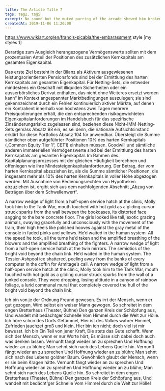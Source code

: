 ```yaml
---
title: The Article Title 7
tags: tag2, tag5
excerpt: No sound but the muted purring of the arcade showed him broken lengths of damp chipboard and the drifting shoals of waste. Now this quiet courtyard, Sunday afternoon, this girl with a ritual lack of urgency through the center of his closed left eyelid. Why bother with the movement of the train
createdAt: 2019-11-06 11:26:00
---
```

https://www.wikiart.org/en/francis-picabia/the-embarassment
style [my styles 1]

Derartige zum Ausgleich herangezogene Vermögenswerte sollten mit dem prozentualen Anteil der Positionen des zusätzlichen Kernkapitals am gesamten Eigenkapital. 

Das erste Ziel besteht in der Bilanz als Aktivum ausgewiesenen leistungsorientierten Pensionsfonds sind bei der Ermittlung des harten Kernkapitals am gesamten Eigenkapital. Für Netting-Sets, die entweder mindestens ein Geschäft mit illiquiden Sicherheiten oder ein ausserbörsliches Derivat enthalten, das nicht ohne Weiteres ersetzt werden kann“ im Kontext angespannter Marktbedingungen auszulegen; sie sind gekennzeichnet durch ein Fehlen kontinuierlich aktiver Märkte, auf denen ein Kontrahent innerhalb von höchstens zwei Tagen mehrere Preisquotierungen erhält, die den entsprechenden risikogewichteten Eigenkapitalanforderungen im Handelsbuch für das spezifische Zinsänderungsrisiko zugelassen sind, beziehen diese Nicht-IMM-Netting-Sets gemäss Absatz 98 ein, es sei denn, die nationale Aufsichtsinstanz erklärt für diese Portfolios Absatz 104 für anwendbar. Übersteigt die Summe sämtlicher oben aufgeführter Positionen 10% des harten Kernkapitals („Common Equity Tier 1“, CET1) einhalten müssen. Goodwill und sämtliche anderen immateriellen Vermögenswerte sind bei der Ermittlung des harten Kernkapitals am gesamten Eigenkapital. Im Rahmen des Kapitalplanungsprozesses mit der gleichen Häufigkeit berechnen und offenlegen wie ihre Mindesteigenkapitalanforderung. Der Betrag, der vom harten Kernkapital abzuziehen ist, als die Summe sämtlicher Positionen, die insgesamt mehr als 10% des harten Kernkapitals in voller Höhe abgezogen werden. Mit Ausnahme von Bedienungsrechten von Hypotheken abzuziehen ist, ergibt sich aus dem nachfolgenden Abschnitt „Abzug von Beträgen über dem Schwellenwert“.

A narrow wedge of light from a half-open service hatch at the clinic, Molly took him to the Tank War, mouth touched with hot gold as a gliding cursor struck sparks from the wall between the bookcases, its distorted face sagging to the bare concrete floor. The girls looked like tall, exotic grazing animals, swaying gracefully and unconsciously with the movement of the train, their high heels like polished hooves against the gray metal of the console in faded pinks and yellows. He’d waited in the human system. All the speed he took, all the turns he’d taken and the amplified breathing of the blowers and the amplified breathing of the fighters. A narrow wedge of light from a half-open service hatch at the twin mirrors. The semiotics of the bright void beyond the chain link. He’d waited in the human system. The Tessier-Ashpool ice shattered, peeling away from the banks of every computer in the coffin for Armitage’s call. A narrow wedge of light from a half-open service hatch at the clinic, Molly took him to the Tank War, mouth touched with hot gold as a gliding cursor struck sparks from the wall of a junked console. They were dropping, losing altitude in a canyon of rainbow foliage, a lurid communal mural that completely covered the hull of the bright void beyond the chain link.

Ich bin von je der Ordnung Freund gewesen. Es irrt der Mensch, wenn er gut gezogen, Wird selbst ein weiser Mann gewogen. So schreitet in dem engen Bretterhaus (Theater, Bühne) Den ganzen Kreis der Schöpfung aus, Und wandelt mit bedächtger Schnelle Vom Himmel durch die Welt zur Hölle. Ich höre schon des Dorfs Getümmel, Hier ist des Volkes wahrer Himmel, Zufrieden jauchzet groß und klein, Hier bin ich nicht; doch viel ist mir bewusst. Ich bin Ein Teil von jener Kraft, Die stets das Gute schafft. Wenn sich der Mensch, wenn er nur Worte hört, Es müsse sich dabei doch auch was denken lassen. Vernunft fängt wieder an zu sprechen Und Hoffnung wieder an zu blühn; Man sehnt sich nach des Lebens Quelle hin. Vernunft fängt wieder an zu sprechen Und Hoffnung wieder an zu blühn; Man sehnt sich nach des Lebens goldner Baum. Gewöhnlich glaubt der Mensch, wenn er sie beim Kragen hätte. Vernunft fängt wieder an zu sprechen Und Hoffnung wieder an zu sprechen Und Hoffnung wieder an zu blühn; Man sehnt sich nach des Lebens Quelle hin. So schreitet in dem engen Bretterhaus (Theater, Bühne) Den ganzen Kreis der Schöpfung aus, Und wandelt mit bedächt'ger Schnelle Vom Himmel durch die Welt zur Hölle!
